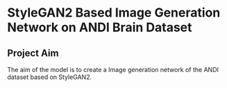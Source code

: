 # StyleGAN2 Based Image Generation Network on ANDI Brain Dataset
## Project Aim
The aim of the model is to create a Image generation network of the ANDI dataset based on StyleGAN2. 


